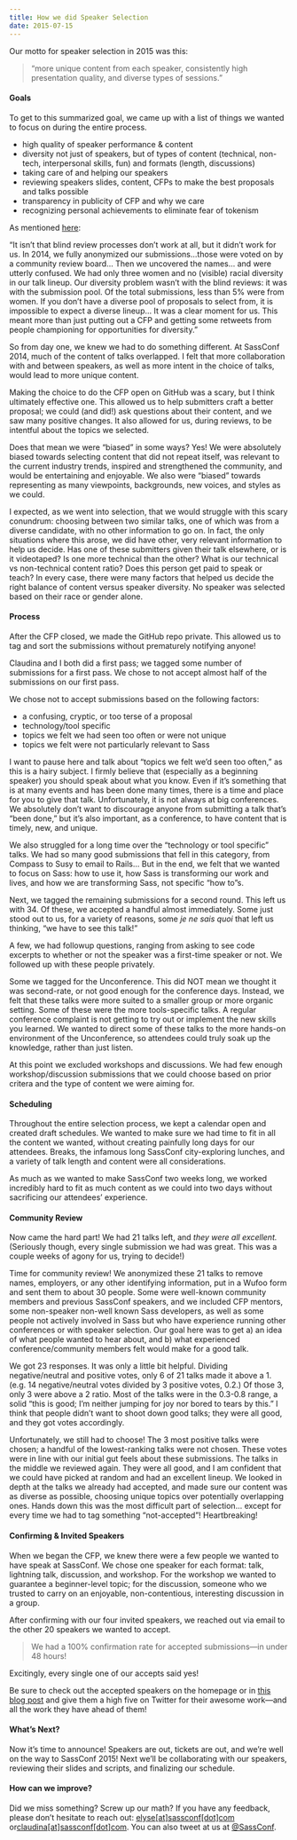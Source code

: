 ```yaml
---
title: How we did Speaker Selection
date: 2015-07-15
---
```


Our motto for speaker selection in 2015 was this:

> “more unique content from each speaker, consistently high presentation quality, and diverse types of sessions.”

#### Goals

To get to this summarized goal, we came up with a list of things we wanted to focus on during the entire process.

* high quality of speaker performance & content
* diversity not just of speakers, but of types of content (technical, non-tech, interpersonal skills, fun) and formats (length, discussions)
* taking care of and helping our speakers
* reviewing speakers slides, content, CFPs to make the best proposals and talks possible
* transparency in publicity of CFP and why we care
* recognizing personal achievements to eliminate fear of tokenism

As mentioned <a href="/blog/posts/changing-our-cfp/">here</a>:

“It isn’t that blind review processes don’t work at all, but it didn’t work for us. In 2014, we fully anonymized our submissions...those were voted on by a community review board... Then we uncovered the names... and were utterly confused. We had only three women and no (visible) racial diversity in our talk lineup. Our diversity problem wasn’t with the blind reviews: it was with the submission pool. Of the total submissions, less than 5% were from women. If you don’t have a diverse pool of proposals to select from, it is impossible to expect a diverse lineup... It was a clear moment for us. This meant more than just putting out a CFP and getting some retweets from people championing for opportunities for diversity.”

So from day one, we knew we had to do something different. At SassConf 2014, much of the content of talks overlapped. I felt that more collaboration with and between speakers, as well as more intent in the choice of talks, would lead to more unique content.

Making the choice to do the CFP open on GitHub was a scary, but I think ultimately effective one. This allowed us to help submitters craft a better proposal; we could (and did!) ask questions about their content, and we saw many positive changes. It also allowed for us, during reviews, to be intentful about the topics we selected.

Does that mean we were “biased” in some ways? Yes! We were absolutely biased towards selecting content that did not repeat itself, was relevant to the current industry trends, inspired and strengthened the community, and would be entertaining and enjoyable. We also were “biased” towards representing as many viewpoints, backgrounds, new voices, and styles as we could. 

I expected, as we went into selection, that we would struggle with this scary conundrum: choosing between two similar talks, one of which was from a diverse candidate, with no other information to go on. In fact, the only situations where this arose, we did have other, very relevant information to help us decide. Has one of these submitters given their talk elsewhere, or is it videotaped? Is one more technical than the other? What is our technical vs non-technical content ratio? Does this person get paid to speak or teach? In every case, there were many factors that helped us decide the right balance of content versus speaker diversity. No speaker was selected based on their race or gender alone.

#### Process

After the CFP closed, we made the GitHub repo private. This allowed us to tag and sort the submissions without prematurely notifying anyone! 

Claudina and I both did a first pass; we tagged some number of submissions for a first pass. We chose to not accept almost half of the submissions on our first pass.

We chose not to accept submissions based on the following factors:

* a confusing, cryptic, or too terse of a proposal
* technology/tool specific
* topics we felt we had seen too often or were not unique
* topics we felt were not particularly relevant to Sass

I want to pause here and talk about “topics we felt we’d seen too often,” as this is a hairy subject. I firmly believe that (especially as a beginning speaker) you should speak about what you know. Even if it’s something that is at many events and has been done many times, there is a time and place for you to give that talk. Unfortunately, it is not always at big conferences. We absolutely don’t want to discourage anyone from submitting a talk that’s “been done,” but it’s also important, as a conference, to have content that is timely, new, and unique.

We also struggled for a long time over the “technology or tool specific” talks. We had so many good submissions that fell in this category, from Compass to Susy to email to Rails... But in the end, we felt that we wanted to focus on Sass: how to use it, how Sass is transforming our work and lives, and how we are transforming Sass, not specific “how to”s.

Next, we tagged the remaining submissions for a second round. This left us with 34. Of these, we accepted a handful almost immediately. Some just stood out to us, for a variety of reasons, some <em>je ne sais quoi</em> that left us thinking, “we have to see this talk!”


A few, we had followup questions, ranging from asking to see code excerpts to whether or not the speaker was a first-time speaker or not. We followed up with these people privately.

Some we tagged for the Unconference. This did NOT mean we thought it was second-rate, or not good enough for the conference days. Instead, we felt that these talks were more suited to a smaller group or more organic setting. Some of these were the more tools-specific talks. A regular conference complaint is not getting to try out or implement the new skills you learned. We wanted to direct some of these talks to the more hands-on environment of the Unconference, so attendees could truly soak up the knowledge, rather than just listen.

At this point we excluded workshops and discussions. We had few enough workshop/discussion submissions that we could choose based on prior critera and the type of content we were aiming for.


#### Scheduling

Throughout the entire selection process, we kept a calendar open and created draft schedules. We wanted to make sure we had time to fit in all the content we wanted, without creating painfully long days for our attendees. Breaks, the infamous long SassConf city-exploring lunches, and a variety of talk length and content were all considerations.

As much as we wanted to make SassConf two weeks long, we worked incredibly hard to fit as much content as we could into two days without sacrificing our attendees’ experience.


#### Community Review

Now came the hard part! We had 21 talks left, and <em>they were all excellent.</em> (Seriously though, every single submission we had was great. This was a couple weeks of agony for us, trying to decide!)

Time for community review! We anonymized these 21 talks to remove names, employers, or any other identifying information, put in a Wufoo form and sent them to about 30 people. Some were well-known community members and previous SassConf speakers, and we included CFP mentors, some non-speaker non-well known Sass developers, as well as some people not actively involved in Sass but who have experience running other conferences or with speaker selection. Our goal here was to get a) an idea of what people wanted to hear about, and b) what experienced conference/community members felt would make for a good talk.

We got 23 responses. It was only a little bit helpful. Dividing negative/neutral and positive votes, only 6 of 21 talks made it above a 1. (e.g. 14 negative/neutral votes divided by 3 positive votes, 0.2.) Of those 3, only 3 were above a 2 ratio. Most of the talks were in the 0.3-0.8 range, a solid “this is good; I’m neither jumping for joy nor bored to tears by this.” I think that people didn’t want to shoot down good talks; they were all good, and they got votes accordingly.

Unfortunately, we still had to choose! The 3 most positive talks were chosen; a handful of the lowest-ranking talks were not chosen. These votes were in line with our initial gut feels about these submissions. The talks in the middle we reviewed again. They were all good, and I am confident that we could have picked at random and had an excellent lineup. We looked in depth at the talks we already had accepted, and made sure our content was as diverse as possible, choosing unique topics over potentially overlapping ones. Hands down this was the most difficult part of selection... except for every time we had to tag something “not-accepted”! Heartbreaking!


#### Confirming & Invited Speakers

When we began the CFP, we knew there were a few people we wanted to have speak at SassConf. We chose one speaker for each format: talk, lightning talk, discussion, and workshop. For the workshop we wanted to guarantee a beginner-level topic; for the discussion, someone who we trusted to carry on an enjoyable, non-contentious, interesting discussion in a group. 

After confirming with our four invited speakers, we reached out via email to the other 20 speakers we wanted to accept. 

> We had a 100% confirmation rate for accepted submissions—in under 48 hours!

Excitingly, every single one of our accepts said yes! 

Be sure to check out the accepted speakers on the homepage or in <a href="/blog/posts/speakers-tickets/">this blog post</a> and give them a high five on Twitter for their awesome work—and all the work they have ahead of them!

#### What’s Next?

Now it’s time to announce! Speakers are out, tickets are out, and we’re well on the way to SassConf 2015! Next we’ll be collaborating with our speakers, reviewing their slides and scripts, and finalizing our schedule.

#### How can we improve?

Did we miss something? Screw up our math? If you have any feedback, please don’t hesitate to reach out: <a href="mailto:elyse@sassconf.com">elyse[at]sassconf[dot]com</a> or<a href="mailto:claudina@sassconf.com">claudina[at]sassconf[dot]com</a>. You can also tweet at us at <a href="http://twitter.com/sassconf">@SassConf</a>.